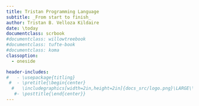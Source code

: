 ```yaml
---
title: Tristan Programming Language
subtitle: _From start to finish_
author: Tristan B. Velloza Kildaire
date: \today
documentclass: scrbook
#documentclass: willowtreebook 
#documentclass: tufte-book 
#documentclass: koma
classoption:
  - oneside

header-includes: 
#   - \usepackage{titling}
 #  - \pretitle{\begin{center}
  #   \includegraphics[width=2in,height=2in]{docs_src/logo.png}\LARGE\\
   #- \posttitle{\end{center}} 
---
```

